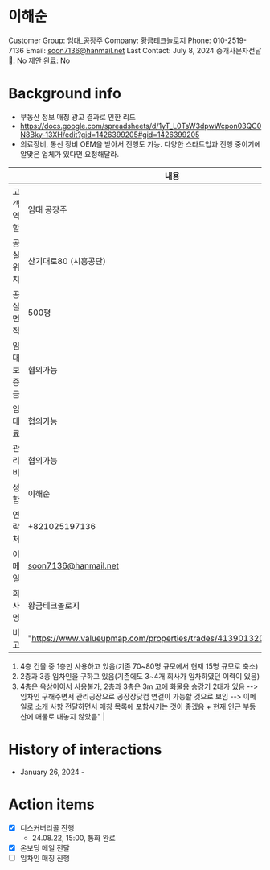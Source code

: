# 이해순

Customer Group: 임대_공장주
Company: 황금테크놀로지
Phone: 010-2519-7136
Email: soon7136@hanmail.net
Last Contact: July 8, 2024
중개사문자전달📩: No
제안 완료: No

# Background info

- 부동산 정보 매칭 광고 결과로 인한 리드
- https://docs.google.com/spreadsheets/d/1yT_L0TsW3dpwWcpon03QC0N8Bky-13XH/edit?gid=1426399205#gid=1426399205
- 의료장비, 통신 장비 OEM을 받아서 진행도 가능. 다양한 스타트업과 진행 중이기에 알맞은 업체가 있다면 요청해달라.

|  | 내용 |
| --- | --- |
| 고객 역할 | 임대 공장주 |
| 공실 위치 | 산기대로80 (시흥공단) |
| 공실 면적 | 500평 |
| 임대 보증금 | 협의가능 |
| 임대료  | 협의가능 |
| 관리비 | 협의가능 |
| 성함 | 이해순 |
| 연락처 | +821025197136 |
| 이메일 | [soon7136@hanmail.net](mailto:soon7136@hanmail.net) |
| 회사명 | 황금테크놀로지 |
| 비고 | "https://www.valueupmap.com/properties/trades/4139013200112540010
1. 4층 건물 중 1층만 사용하고 있음(기존 70~80명 규모에서 현재 15명 규모로 축소) 
2. 2층과 3층 임차인을 구하고 있음(기존에도 3~4개 회사가 임차하였던 이력이 있음)
3. 4층은 옥상이어서 사용불가, 2층과 3층은 3m 고에 화물용 승강기 2대가 있음
--> 임차인 구해주면서 관리공장으로 공장장닷컴 연결이 가능할 것으로 보임
--> 이메일로 소개 사항 전달하면서 매칭 목록에 포함시키는 것이 좋겠음 + 현재 인근 부동산에 매물로 내놓지 않았음" |

# History of interactions

- January 26, 2024 -

# Action items

- [x]  디스커버리콜 진행
    - 24.08.22, 15:00, 통화 완료
- [x]  온보딩 메일 전달
- [ ]  임차인 매칭 진행